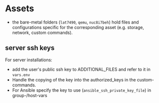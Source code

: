 # Assets
- the bare-metal folders (`lat7490`, `qemu`, `nuc8i7beh`) hold files and configurations specific for the corresponding asset (e.g. storage, network, custom commands).

## server ssh keys
For server installations:
- add the user's public ssh key to ADDITIONAL_FILES and refer to it in `vars.env`
- Handle the copying of the key into the authorized_keys in the custom-commands.
- For Ansible specify the key to use (`ansible_ssh_private_key_file`) in group-/host-vars 
